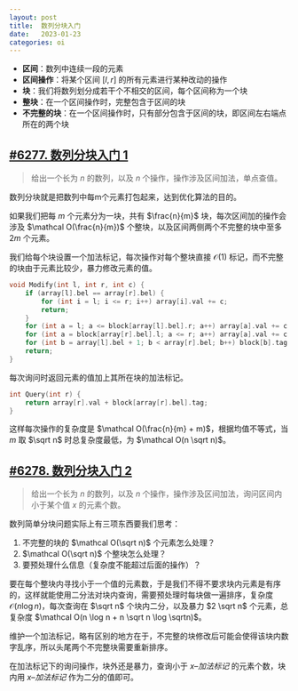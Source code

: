 ```yaml
---
layout: post
title:  数列分块入门
date:   2023-01-23
categories: oi
---
```


* **区间**：数列中连续一段的元素
* **区间操作**：将某个区间 $[l, r]$ 的所有元素进行某种改动的操作
* **块**：我们将数列划分成若干个不相交的区间，每个区间称为一个块
* **整块**：在一个区间操作时，完整包含于区间的块
* **不完整的块**：在一个区间操作时，只有部分包含于区间的块，即区间左右端点所在的两个块

## [#6277. 数列分块入门 1](https://loj.ac/p/6277)

> 给出一个长为 $n$ 的数列，以及 $n$ 个操作，操作涉及区间加法，单点查值。

数列分块就是把数列中每m个元素打包起来，达到优化算法的目的。

如果我们把每 $m$ 个元素分为一块，共有 $\frac{n}{m}$ 块，每次区间加的操作会涉及 $\mathcal O(\frac{n}{m})$ 个整块，以及区间两侧两个不完整的块中至多 $2m$ 个元素。

我们给每个块设置一个加法标记，每次操作对每个整块直接 $\mathcal O(1)$ 标记，而不完整的块由于元素比较少，暴力修改元素的值。

```cpp
void Modify(int l, int r, int c) {
    if (array[l].bel == array[r].bel) {
        for (int i = l; i <= r; i++) array[i].val += c;
        return;
    }
    for (int a = l; a <= block[array[l].bel].r; a++) array[a].val += c;
    for (int a = block[array[r].bel].l; a <= r; a++) array[a].val += c;
    for (int b = array[l].bel + 1; b < array[r].bel; b++) block[b].tag += c;
    return;
}
```

每次询问时返回元素的值加上其所在块的加法标记。

```cpp
int Query(int r) {
    return array[r].val + block[array[r].bel].tag;
}
```

这样每次操作的复杂度是 $\mathcal O(\frac{n}{m} + m)$，根据均值不等式，当 $m$ 取 $\sqrt n$ 时总复杂度最低，为 $\mathcal O(n \sqrt n)$。

## [#6278. 数列分块入门 2](https://loj.ac/p/6278)

> 给出一个长为 $n$ 的数列，以及 $n$ 个操作，操作涉及区间加法，询问区间内小于某个值 $x$ 的元素个数。

数列简单分块问题实际上有三项东西要我们思考：
1. 不完整的块的 $\mathcal O(\sqrt n)$ 个元素怎么处理？
2. $\mathcal O(\sqrt n)$ 个整块怎么处理？
3. 要预处理什么信息（复杂度不能超过后面的操作）？

要在每个整块内寻找小于一个值的元素数，于是我们不得不要求块内元素是有序的，这样就能使用二分法对块内查询，需要预处理时每块做一遍排序，复杂度 $\mathcal O(n \log n)$，每次查询在 $\sqrt n$ 个块内二分，以及暴力 $2 \sqrt n$ 个元素，总复杂度 $\mathcal O(n \log n + n \sqrt n \log \sqrtn)$。

维护一个加法标记，略有区别的地方在于，不完整的块修改后可能会使得该块内数字乱序，所以头尾两个不完整块需要重新排序。

在加法标记下的询问操作，块外还是暴力，查询小于 $x – 加法标记$ 的元素个数，块内用 $x – 加法标记$ 作为二分的值即可。